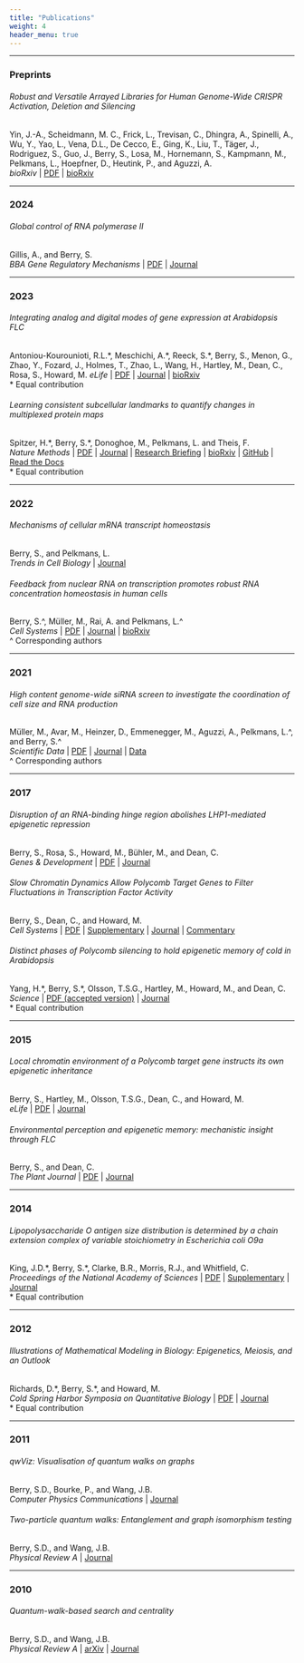 ```yaml
---
title: "Publications"
weight: 4
header_menu: true
---
```


---

### Preprints

###### Robust and Versatile Arrayed Libraries for Human Genome-Wide CRISPR Activation, Deletion and Silencing
Yin, J.-A., Scheidmann, M. C., Frick, L., Trevisan, C., Dhingra, A., Spinelli, A., Wu, Y., Yao, L., Vena, D.L., De Cecco, E., Ging, K., Liu, T., Täger, J., Rodriguez, S., Guo, J., Berry, S., Losa, M., Hornemann, S., Kampmann, M., Pelkmans, L., Hoepfner, D., Heutink, P., and Aguzzi, A.  
*bioRxiv* 
| [PDF](https://www.biorxiv.org/content/10.1101/2022.05.25.493370v1.full.pdf)
| [bioRxiv](https://www.biorxiv.org/content/10.1101/2022.05.25.493370)

---

### 2024

###### Global control of RNA polymerase II
Gillis, A., and Berry, S.  
*BBA Gene Regulatory Mechanisms* 
| [PDF](papers/gillis_bba_2024.pdf)
| [Journal](https://doi.org/10.1016/j.bbagrm.2024.195024)

---

### 2023

###### Integrating analog and digital modes of gene expression at Arabidopsis *FLC*
Antoniou-Kourounioti, R.L.\*, Meschichi, A.\*, Reeck, S.\*, Berry, S., Menon, G., Zhao, Y., Fozard, J., Holmes, T., Zhao, L., Wang, H., Hartley, M., Dean, C., Rosa, S., Howard, M.
*eLife*
| [PDF](papers/antoniou-kourounioti_et_al_elife_2023.pdf)
| [Journal](https://doi.org/10.7554/eLife.79743)
| [bioRxiv](https://doi.org/10.1101/2022.07.04.498694)  
\* Equal contribution


###### Learning consistent subcellular landmarks to quantify changes in multiplexed protein maps
Spitzer, H.\*, Berry, S.\*, Donoghoe, M., Pelkmans, L. and Theis, F.  
*Nature Methods* 
| [PDF](papers/spitzer_et_al_nat_methods_2023.pdf)
| [Journal](https://doi.org/10.1038/s41592-023-01894-z)
| [Research Briefing](https://doi.org/10.1038/s41592-023-01895-y)
| [bioRxiv](https://www.biorxiv.org/content/10.1101/2022.05.07.490900)
| [GitHub](https://github.com/theislab/campa)
| [Read the Docs](https://campa.readthedocs.io/en/stable/)  
\* Equal contribution

---

### 2022

###### Mechanisms of cellular mRNA transcript homeostasis
Berry, S., and Pelkmans, L.  
*Trends in Cell Biology*
| [Journal](https://doi.org/10.1016/j.tcb.2022.05.003)

###### Feedback from nuclear RNA on transcription promotes robust RNA concentration homeostasis in human cells
Berry, S.^, Müller, M., Rai, A. and Pelkmans, L.^  
*Cell Systems*
| [PDF](papers/berry_et_al_cell_systems_2022.pdf)
| [Journal](https://doi.org/10.1016/j.cels.2022.04.005)
| [bioRxiv](https://doi.org/10.1101/2021.05.17.444432)  
^ Corresponding authors

---

### 2021

###### High content genome-wide siRNA screen to investigate the coordination of cell size and RNA production
Müller, M., Avar, M., Heinzer, D., Emmenegger, M., Aguzzi, A., Pelkmans, L.^, and Berry, S.^  
*Scientific Data*
| [PDF](papers/mueller_et_al_sci_data_2021.pdf)
| [Journal](http://dx.doi.org/10.1038/s41597-021-00944-5)
| [Data](https://doi.org/10.17867/10000157)  
^ Corresponding authors

---

### 2017

###### Disruption of an RNA-binding hinge region abolishes LHP1-mediated epigenetic repression
Berry, S., Rosa, S., Howard, M., Bühler, M., and Dean, C.  
*Genes & Development*
| [PDF](papers/berry_et_al_genes_dev_2017.pdf)
| [Journal](http://dx.doi.org/10.1101/gad.305227.117)

###### Slow Chromatin Dynamics Allow Polycomb Target Genes to Filter Fluctuations in Transcription Factor Activity
Berry, S., Dean, C., and Howard, M.  
*Cell Systems*
| [PDF](papers/berry_et_al_cell_systems_2017.pdf)
| [Supplementary](papers/berry_et_al_cell_systems_2017_supplementary.pdf)
| [Journal](http://dx.doi.org/10.1016/j.cels.2017.02.013)
| [Commentary](https://doi.org/10.1016/j.cels.2017.04.005)

###### Distinct phases of Polycomb silencing to hold epigenetic memory of cold in Arabidopsis
Yang, H.\*, Berry, S.\*, Olsson, T.S.G., Hartley, M., Howard, M., and Dean, C.  
*Science*
| [PDF (accepted version)](papers/yang_et_al_science_2017.pdf)
| [Journal](http://dx.doi.org/10.1126/science.aan1121)  
\* Equal contribution

---

### 2015

###### Local chromatin environment of a Polycomb target gene instructs its own epigenetic inheritance
Berry, S., Hartley, M., Olsson, T.S.G., Dean, C., and Howard, M.  
*eLife*
| [PDF](papers/berry_et_al_elife_2015.pdf)
| [Journal](http://dx.doi.org/10.7554/elife.07205)

###### Environmental perception and epigenetic memory: mechanistic insight through *FLC*
Berry, S., and Dean, C.  
*The Plant Journal*
| [PDF](papers/berry_and_dean_plant_journal_2015.pdf)
| [Journal](http://dx.doi.org/10.1111/tpj.12869)

---

### 2014

###### Lipopolysaccharide O antigen size distribution is determined by a chain extension complex of variable stoichiometry in Escherichia coli O9a
King, J.D.\*, Berry, S.\*, Clarke, B.R., Morris, R.J., and Whitfield, C.  
*Proceedings of the National Academy of Sciences*
| [PDF](papers/king_et_al_pnas_2014.pdf)
| [Supplementary](papers/king_et_al_pnas_2014_supplementary.pdf)
| [Journal](http://dx.doi.org/10.1073/pnas.1400814111)  
\* Equal contribution

---

### 2012

###### Illustrations of Mathematical Modeling in Biology: Epigenetics, Meiosis, and an Outlook
Richards, D.\*, Berry, S.\*, and Howard, M.  
*Cold Spring Harbor Symposia on Quantitative Biology*
| [PDF](papers/richards_et_al_cshs_2012.pdf)
| [Journal](http://dx.doi.org/10.1101/sqb.2013.77.015941)  
\* Equal contribution

---

### 2011

###### qwViz: Visualisation of quantum walks on graphs
Berry, S.D., Bourke, P., and Wang, J.B.  
*Computer Physics Communications*
| [Journal](http://dx.doi.org/10.1016/j.cpc.2011.06.002)

###### Two-particle quantum walks: Entanglement and graph isomorphism testing
Berry, S.D., and Wang, J.B.  
*Physical Review A*
| [Journal](http://dx.doi.org/10.1103/physreva.83.042317)
<!--- [PDF](papers/berry_et_al_pra_2011.pdf) --->

---

### 2010

###### Quantum-walk-based search and centrality
Berry, S.D., and Wang, J.B.  
*Physical Review A*
| [arXiv](https://arxiv.org/abs/1010.0764)
| [Journal](http://dx.doi.org/10.1103/physreva.82.042333)
<!--- | [PDF](papers/berry_et_al_pra_2010.pdf) --->
